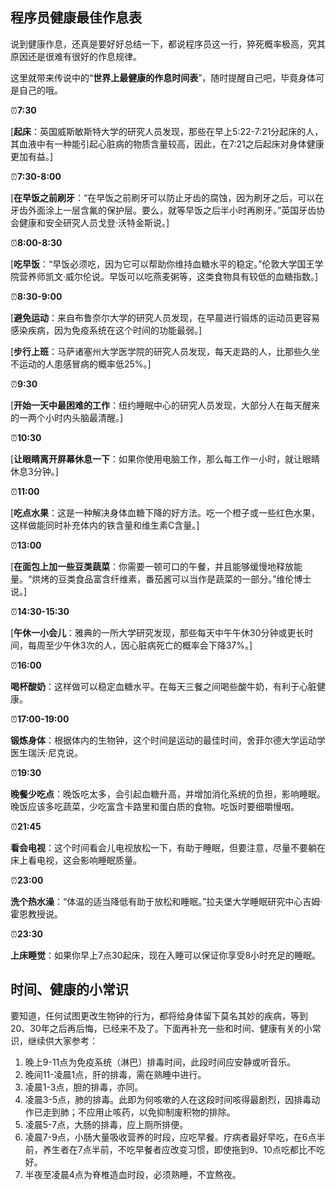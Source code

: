 ##                                                                           程序员健康最佳作息表



说到健康作息，还真是要好好总结一下，都说程序员这一行，猝死概率极高，究其原因还是很难有很好的作息规律。

这里就带来传说中的“**世界上最健康的作息时间表**”，随时提醒自己吧，毕竟身体可是自己的哦。

  :alarm_clock:**7:30**

[**起床**：英国威斯敏斯特大学的研究人员发现，那些在早上5:22-7:21分起床的人，其血液中有一种能引起心脏病的物质含量较高，因此，在7:21之后起床对身体健康更加有益。]

:alarm_clock:**7:30-8:00**

[**在早饭之前刷牙**：“在早饭之前刷牙可以防止牙齿的腐蚀，因为刷牙之后，可以在牙齿外面涂上一层含氟的保护层。要么，就等早饭之后半小时再刷牙。”英国牙齿协会健康和安全研究人员戈登·沃特金斯说。]

:alarm_clock:**8:00-8:30**

[**吃早饭**：“早饭必须吃，因为它可以帮助你维持血糖水平的稳定。”伦敦大学国王学院营养师凯文·威尔伦说。早饭可以吃燕麦粥等，这类食物具有较低的血糖指数。]

:alarm_clock:**8:30-9:00**

[**避免运动**：来自布鲁奈尔大学的研究人员发现，在早晨进行锻炼的运动员更容易感染疾病，因为免疫系统在这个时间的功能最弱。]

[**步行上班**：马萨诸塞州大学医学院的研究人员发现，每天走路的人，比那些久坐不运动的人患感冒病的概率低25%。]

:alarm_clock:**9:30**

[**开始一天中最困难的工作**：纽约睡眠中心的研究人员发现，大部分人在每天醒来的一两个小时内头脑最清醒。]

:alarm_clock:**10:30**

[**让眼睛离开屏幕休息一下**：如果你使用电脑工作，那么每工作一小时，就让眼睛休息3分钟。]

:alarm_clock:**11:00**

[**吃点水果**：这是一种解决身体血糖下降的好方法。吃一个橙子或一些红色水果，这样做能同时补充体内的铁含量和维生素C含量。]

:alarm_clock:**13:00**

[**在面包上加一些豆类蔬菜**：你需要一顿可口的午餐，并且能够缓慢地释放能量。“烘烤的豆类食品富含纤维素，番茄酱可以当作是蔬菜的一部分。”维伦博士说。]

:alarm_clock:**14:30-15:30**

[**午休一小会儿**：雅典的一所大学研究发现，那些每天中午午休30分钟或更长时间，每周至少午休3次的人，因心脏病死亡的概率会下降37%。]

:alarm_clock:**16:00**

**喝杯酸奶**：这样做可以稳定血糖水平。在每天三餐之间喝些酸牛奶，有利于心脏健康。

:alarm_clock:**17:00-19:00**

**锻炼身体**：根据体内的生物钟，这个时间是运动的最佳时间，舍菲尔德大学运动学医生瑞沃·尼克说。

:alarm_clock:**19:30**

**晚餐少吃点**：晚饭吃太多，会引起血糖升高，并增加消化系统的负担，影响睡眠。晚饭应该多吃蔬菜，少吃富含卡路里和蛋白质的食物。吃饭时要细嚼慢咽。

:alarm_clock:**21:45**

**看会电视**：这个时间看会儿电视放松一下，有助于睡眠，但要注意，尽量不要躺在床上看电视，这会影响睡眠质量。

:alarm_clock:**23:00**

**洗个热水澡**：“体温的适当降低有助于放松和睡眠。”拉夫堡大学睡眠研究中心吉姆·霍恩教授说。

:alarm_clock:**23:30**

**上床睡觉**：如果你早上7点30起床，现在入睡可以保证你享受8小时充足的睡眠。



## **时间、健康的小常识**

要知道，任何试图更改生物钟的行为，都将给身体留下莫名其妙的疾病，等到20、30年之后再后悔，已经来不及了。下面再补充一些和时间、健康有关的小常识，继续供大家参考：

1. 晚上9-11点为免疫系统（淋巴）排毒时间，此段时间应安静或听音乐。
2. 晚间11-凌晨1点，肝的排毒，需在熟睡中进行。
3. 凌晨1-3点，胆的排毒，亦同。
4. 凌晨3-5点，肺的排毒。此即为何咳嗽的人在这段时间咳得最剧烈，因排毒动作已走到肺；不应用止咳药，以免抑制废积物的排除。
5. 凌晨5-7点，大肠的排毒，应上厕所排便。
6. 凌晨7-9点，小肠大量吸收营养的时段，应吃早餐。疗病者最好早吃，在6点半前，养生者在7点半前，不吃早餐者应改变习惯，即使拖到9、10点吃都比不吃好。
7. 半夜至凌晨4点为脊椎造血时段，必须熟睡，不宜熬夜。